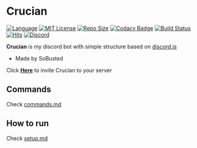 # Crucian
[![Language](https://img.shields.io/badge/Language-Node.js-red)](https://nodejs.org/en/about/)
[![MIT License](https://img.shields.io/badge/License-MIT-blue)](https://github.com/SoBusted/Crucian/blob/master/LICENSE)
[![Repo Size](https://img.shields.io/github/languages/code-size/SoBusted/Crucian)](https://github.com/SoBusted/Crucian)
[![Codacy Badge](https://api.codacy.com/project/badge/Grade/a3f21df5a2c84e789dc94b0c66ce5aac)](https://www.codacy.com/manual/fireintheholl/Crucian?utm_source=github.com&amp;utm_medium=referral&amp;utm_content=SoBusted/Crucian&amp;utm_campaign=Badge_Grade)
[![Build Status](https://travis-ci.org/SoBusted/Crucian.svg?branch=master)](https://travis-ci.org/SoBusted/Crucian)
[![Hits](https://hits.seeyoufarm.com/api/count/incr/badge.svg?url=https%3A%2F%2Fgithub.com%2FSoBusted%2FCrucian)](https://hits.seeyoufarm.com)
[![Discord](https://discordapp.com/api/guilds/374188444433252363/embed.png)](https://discord.gg/ed3f9rH)

**Crucian** is my discord bot with simple structure based on [discord.js](https://github.com/discordjs/discord.js)
-   Made by SoBusted

Click [**Here**](https://discordapp.com/api/oauth2/authorize?client_id=508679069571743746&permissions=8&scope=bot) to invite Crucian to your server

## Commands
Check [commands.md](https://github.com/SoBusted/Crucian/blob/master/command.md)

## How to run
Check [setup.md](https://github.com/SoBusted/Crucian/blob/master/setup.md)
